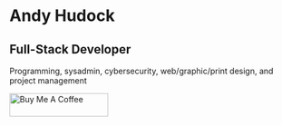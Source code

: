 # Andy Hudock

## Full-Stack Developer
Programming, sysadmin, cybersecurity, web/graphic/print design, and project management

<a href="https://www.buymeacoffee.com/ahudock" target="_blank"><img src="https://cdn.buymeacoffee.com/buttons/default-blue.png" alt="Buy Me A Coffee" height="41" width="174"></a>

<!-- [![](https://skillicons.dev/icons?i=ableton,aws,bash,bootstrap,bsd,c,css,git,github,html,ai,js,jquery,linux,mysql,nginx,ps,php,powershell,py,regex,replit,svg,vim,vscode,wordpress)](https://skillicons.dev)-->
